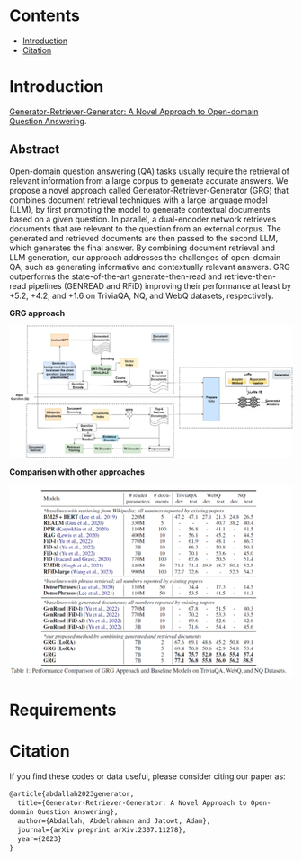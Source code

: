 <a id="contents"></a>
# Contents
<!-- MarkdownTOC -->
<!--
- [Requirements](#Requirements)
- [Downloading Data and Checkpoints](#downloading-data-and-checkpoints)
- [Usage](#usage)
- [Training](#training)-->
- [Introduction](#Introduction)
- [Citation](#Citation)
<!-- /MarkdownTOC -->

# Introduction
[Generator-Retriever-Generator: A Novel Approach to Open-domain Question Answering](https://arxiv.org/abs/2307.11278). 

## Abstract
Open-domain question answering (QA) tasks usually require the retrieval of relevant information from a large corpus to generate accurate answers. We propose a novel approach called Generator-Retriever-Generator (GRG) that combines document retrieval techniques with a large language model (LLM), by first prompting the model to generate contextual documents based on a given question. In parallel, a dual-encoder network retrieves documents that are relevant to the question from an external corpus. The generated and retrieved documents are then passed to the second LLM, which generates the final answer. By combining document retrieval and LLM generation, our approach addresses the challenges of open-domain QA, such as generating informative and contextually relevant answers. GRG outperforms the state-of-the-art generate-then-read and retrieve-then-read pipelines (GENREAD and RFiD) improving their performance at least by +5.2, +4.2, and +1.6 on TriviaQA, NQ, and WebQ datasets, respectively.

**GRG approach**
<p align="center">
  <img src="images/GRG.png">
</p>

**Comparison with other approaches**
<p align="center">
  <img src="images/result.png">
</p>
<a id="Requirements"></a>

# Requirements

<a id="Citation"></a>
# Citation

If you find these codes or data useful, please consider citing our paper as:

```
@article{abdallah2023generator,
  title={Generator-Retriever-Generator: A Novel Approach to Open-domain Question Answering},
  author={Abdallah, Abdelrahman and Jatowt, Adam},
  journal={arXiv preprint arXiv:2307.11278},
  year={2023}
}
```

